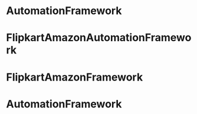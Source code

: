 # AutomationFramework
# FlipkartAmazonAutomationFramework
# FlipkartAmazonFramework
# AutomationFramework
